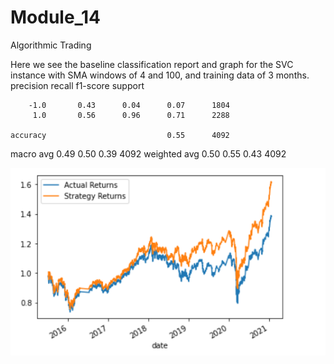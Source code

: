 # Module_14
Algorithmic Trading

Here we see the baseline classification report and graph for the SVC instance with SMA windows of 4 and 100, and training data of 3 months.
              precision    recall  f1-score   support

        -1.0       0.43      0.04      0.07      1804
         1.0       0.56      0.96      0.71      2288

    accuracy                           0.55      4092
   macro avg       0.49      0.50      0.39      4092
weighted avg       0.50      0.55      0.43      4092

![Baseline_Graph](Resources/first_attempt.PNG)

